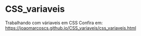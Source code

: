 # CSS_variaveis
Trabalhando com váriaveis em CSS
Confira em: https://joaomarcoscs.github.io/CSS_variaveis/css_variaveis.html
